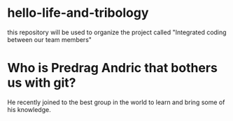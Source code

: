 # hello-life-and-tribology
this repository will be used to organize the project called "Integrated coding between our team members"
# Who is Predrag Andric that bothers us with git?
He recently joined to the best group in the world to learn and bring some of his knowledge. 
